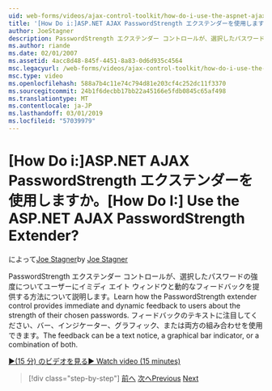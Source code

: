 ```yaml
---
uid: web-forms/videos/ajax-control-toolkit/how-do-i-use-the-aspnet-ajax-passwordstrength-extender
title: '[How Do i:]ASP.NET AJAX PasswordStrength エクステンダーを使用しますか。 | Microsoft Docs'
author: JoeStagner
description: PasswordStrength エクステンダー コントロールが、選択したパスワードの強度についてユーザーにイミディ エイト ウィンドウと動的なフィードバックを提供する方法について説明します。 フィードバック c.
ms.author: riande
ms.date: 02/01/2007
ms.assetid: 4acc8d48-845f-4451-8a83-0d6d935c4564
msc.legacyurl: /web-forms/videos/ajax-control-toolkit/how-do-i-use-the-aspnet-ajax-passwordstrength-extender
msc.type: video
ms.openlocfilehash: 588a7b4c11e74c794d81e203cf4c252dc11f3370
ms.sourcegitcommit: 24b1f6decbb17bb22a45166e5fdb0845c65af498
ms.translationtype: MT
ms.contentlocale: ja-JP
ms.lasthandoff: 03/01/2019
ms.locfileid: "57039979"
---
```

<a name="how-do-i-use-the-aspnet-ajax-passwordstrength-extender"></a><span data-ttu-id="3783f-105">[How Do i:]ASP.NET AJAX PasswordStrength エクステンダーを使用しますか。</span><span class="sxs-lookup"><span data-stu-id="3783f-105">[How Do I:] Use the ASP.NET AJAX PasswordStrength Extender?</span></span>
====================
<span data-ttu-id="3783f-106">によって[Joe Stagner](https://github.com/JoeStagner)</span><span class="sxs-lookup"><span data-stu-id="3783f-106">by [Joe Stagner](https://github.com/JoeStagner)</span></span>

<span data-ttu-id="3783f-107">PasswordStrength エクステンダー コントロールが、選択したパスワードの強度についてユーザーにイミディ エイト ウィンドウと動的なフィードバックを提供する方法について説明します。</span><span class="sxs-lookup"><span data-stu-id="3783f-107">Learn how the PasswordStrength extender control provides immediate and dynamic feedback to users about the strength of their chosen passwords.</span></span> <span data-ttu-id="3783f-108">フィードバックのテキストに注目してください、バー、インジケーター、グラフィック、または両方の組み合わせを使用できます。</span><span class="sxs-lookup"><span data-stu-id="3783f-108">The feedback can be a text notice, a graphical bar indicator, or a combination of both.</span></span>

[<span data-ttu-id="3783f-109">&#9654;(15 分) のビデオを見る</span><span class="sxs-lookup"><span data-stu-id="3783f-109">&#9654; Watch video (15 minutes)</span></span>](https://channel9.msdn.com/Blogs/ASP-NET-Site-Videos/how-do-i-use-the-aspnet-ajax-passwordstrength-extender)

> [!div class="step-by-step"]
> <span data-ttu-id="3783f-110">[前へ](how-do-i-use-the-aspnet-ajax-dropshadow-extender.md)
> [次へ](how-do-i-get-started-with-the-aspnet-ajax-animation-extender-control.md)</span><span class="sxs-lookup"><span data-stu-id="3783f-110">[Previous](how-do-i-use-the-aspnet-ajax-dropshadow-extender.md)
[Next](how-do-i-get-started-with-the-aspnet-ajax-animation-extender-control.md)</span></span>
